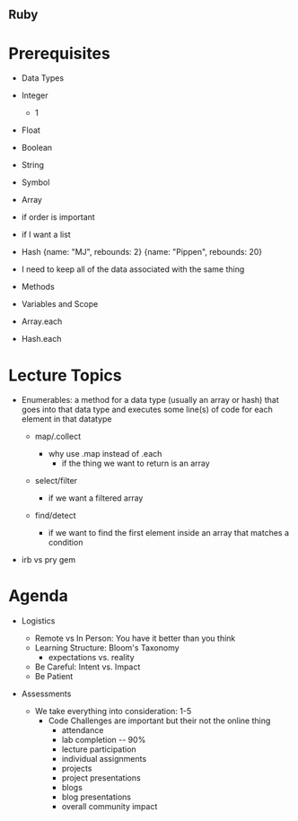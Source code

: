 ## Ruby

# Prerequisites

- Data Types

- Integer
    - 1 
- Float
- Boolean
- String
- Symbol
- Array
- if order is important
- if I want a list 

- Hash
{name: "MJ", rebounds: 2}
{name: "Pippen", rebounds: 20}
- I need to keep all of the data associated with the same thing

- Methods

- Variables and Scope

- Array.each

- Hash.each

# Lecture Topics

- Enumerables: a method for a data type (usually an array or hash) that goes into that data type and executes some line(s) of code for each element in that datatype
    - map/.collect
        - why use .map instead of .each
            - if the thing we want to return is an array 

    - select/filter
        - if we want a filtered array

    - find/detect
        - if we want to find the first element inside an array that matches a condition

- irb vs pry gem


# Agenda

- Logistics
    - Remote vs In Person: You have it better than you think
    - Learning Structure: Bloom's Taxonomy
        - expectations vs. reality
    - Be Careful: Intent vs. Impact
    - Be Patient

- Assessments

    - We take everything into consideration: 1-5
        - Code Challenges are important but their not the online thing
            - attendance
            - lab completion -- 90%
            - lecture participation
            - individual assignments
            - projects
            - project presentations
            - blogs
            - blog presentations
            - overall community impact
